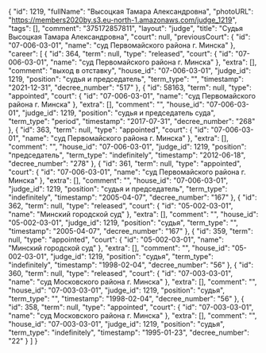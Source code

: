 {
    "id": 1219,
    "fullName": "Высоцкая Тамара Александровна",
    "photoURL": "https://members2020by.s3.eu-north-1.amazonaws.com/judge_1219",
    "tags": [],
    "comment": "375172857811",
    "layout": "judge",
    "title": "Судья Высоцкая Тамара Александровна",
    "court": null,
    "previousCourt": {
        "id": "07-006-03-01",
        "name": "суд Первомайского района г. Минска"
    },
    "career": [
        {
            "id": 364,
            "term": null,
            "type": "released",
            "court": {
                "id": "07-006-03-01",
                "name": "суд Первомайского района г. Минска"
            },
            "extra": [],
            "comment": "выход в отставку",
            "house_id": "07-006-03-01",
            "judge_id": 1219,
            "position": "судья и председатель",
            "term_type": "",
            "timestamp": "2021-12-31",
            "decree_number": "517"
        },
        {
            "id": 58163,
            "term": null,
            "type": "appointed",
            "court": {
                "id": "07-006-03-01",
                "name": "суд Первомайского района г. Минска"
            },
            "extra": [],
            "comment": "",
            "house_id": "07-006-03-01",
            "judge_id": 1219,
            "position": "судья и председатель суда",
            "term_type": "period",
            "timestamp": "2017-07-31",
            "decree_number": "268"
        },
        {
            "id": 363,
            "term": null,
            "type": "appointed",
            "court": {
                "id": "07-006-03-01",
                "name": "суд Первомайского района г. Минска"
            },
            "extra": [],
            "comment": "",
            "house_id": "07-006-03-01",
            "judge_id": 1219,
            "position": "председатель",
            "term_type": "indefinitely",
            "timestamp": "2012-06-18",
            "decree_number": "278"
        },
        {
            "id": 361,
            "term": null,
            "type": "appointed",
            "court": {
                "id": "07-006-03-01",
                "name": "суд Первомайского района г. Минска"
            },
            "extra": [],
            "comment": "",
            "house_id": "07-006-03-01",
            "judge_id": 1219,
            "position": "судья и председатель",
            "term_type": "indefinitely",
            "timestamp": "2005-04-07",
            "decree_number": "167"
        },
        {
            "id": 362,
            "term": null,
            "type": "released",
            "court": {
                "id": "05-002-03-01",
                "name": "Минский городской суд"
            },
            "extra": [],
            "comment": "",
            "house_id": "05-002-03-01",
            "judge_id": 1219,
            "position": "судья",
            "term_type": "",
            "timestamp": "2005-04-07",
            "decree_number": "167"
        },
        {
            "id": 359,
            "term": null,
            "type": "appointed",
            "court": {
                "id": "05-002-03-01",
                "name": "Минский городской суд"
            },
            "extra": [],
            "comment": "",
            "house_id": "05-002-03-01",
            "judge_id": 1219,
            "position": "судья",
            "term_type": "indefinitely",
            "timestamp": "1998-02-04",
            "decree_number": "56"
        },
        {
            "id": 360,
            "term": null,
            "type": "released",
            "court": {
                "id": "07-003-03-01",
                "name": "суд Московского района г. Минска"
            },
            "extra": [],
            "comment": "",
            "house_id": "07-003-03-01",
            "judge_id": 1219,
            "position": "судья",
            "term_type": "",
            "timestamp": "1998-02-04",
            "decree_number": "56"
        },
        {
            "id": 358,
            "term": null,
            "type": "appointed",
            "court": {
                "id": "07-003-03-01",
                "name": "суд Московского района г. Минска"
            },
            "extra": [],
            "comment": "",
            "house_id": "07-003-03-01",
            "judge_id": 1219,
            "position": "судья",
            "term_type": "indefinitely",
            "timestamp": "1995-01-23",
            "decree_number": "22"
        }
    ]
}
